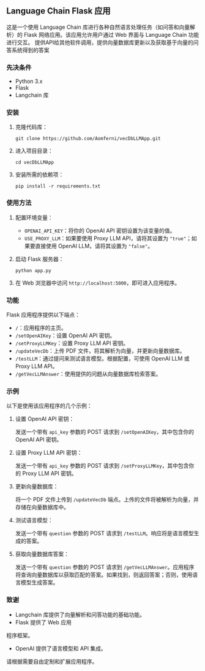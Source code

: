 ## Language Chain Flask 应用

这是一个使用 Language Chain 库进行各种自然语言处理任务（如问答和向量解析）的 Flask 网络应用。该应用允许用户通过 Web 界面与 Language Chain 功能进行交互。
提供API给其他软件调用，提供向量数据库更新以及获取基于向量的问答系统得到的答案

### 先决条件
- Python 3.x
- Flask
- Langchain 库

### 安装

1. 克隆代码库：

   ```
   git clone https://github.com/Aomferni/vecDbLLMApp.git
   ```

2. 进入项目目录：

   ```
   cd vecDbLLMApp
   ```

3. 安装所需的依赖项：

   ```
   pip install -r requirements.txt
   ```

### 使用方法

1. 配置环境变量：

   - `OPENAI_API_KEY`：将你的 OpenAI API 密钥设置为该变量的值。
   - `USE_PROXY_LLM`：如果要使用 Proxy LLM API，请将其设置为 `"true"`；如果要直接使用 OpenAI LLM，请将其设置为 `"false"`。

2. 启动 Flask 服务器：

   ```
   python app.py
   ```

3. 在 Web 浏览器中访问 `http://localhost:5000`，即可进入应用程序。

### 功能

Flask 应用程序提供以下端点：

- `/`：应用程序的主页。
- `/setOpenAIKey`：设置 OpenAI API 密钥。
- `/setProxyLLMKey`：设置 Proxy LLM API 密钥。
- `/updateVecDb`：上传 PDF 文件，将其解析为向量，并更新向量数据库。
- `/testLLM`：通过提问来测试语言模型。根据配置，可使用 OpenAI LLM 或 Proxy LLM API。
- `/getVecLLMAnswer`：使用提供的问题从向量数据库检索答案。

### 示例

以下是使用该应用程序的几个示例：

1. 设置 OpenAI API 密钥：

   发送一个带有 `api_key` 参数的 POST 请求到 `/setOpenAIKey`，其中包含你的 OpenAI API 密钥。

2. 设置 Proxy LLM API 密钥：

   发送一个带有 `api_key` 参数的 POST 请求到 `/setProxyLLMKey`，其中包含你的 Proxy LLM API 密钥。

3. 更新向量数据库：

   将一个 PDF 文件上传到 `/updateVecDb` 端点。上传的文件将被解析为向量，并存储在向量数据库中。

4. 测试语言模型：

   发送一个带有 `question` 参数的 POST 请求到 `/testLLM`。响应将是语言模型生成的答案。

5. 获取向量数据库答案：

   发送一个带有 `question` 参数的 POST 请求到 `/getVecLLMAnswer`。应用程序将查询向量数据库以获取匹配的答案。如果找到，则返回答案；否则，使用语言模型生成答案。

### 致谢

- Langchain 库提供了向量解析和问答功能的基础功能。
- Flask 提供了 Web 应用

程序框架。
- OpenAI 提供了语言模型和 API 集成。

请根据需要自由定制和扩展应用程序。

